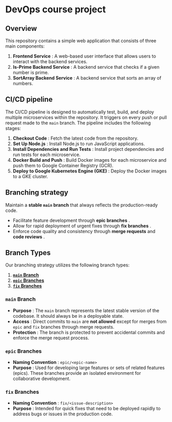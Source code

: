 # DevOps course project

## Overview

This repository contains a simple web application that consists of three main components:

1. **Frontend Service** : A web-based user interface that allows users to interact with the backend services.
2. **Is-Prime Backend Service** : A backend service that checks if a given number is prime.
3. **SortArray Backend Service** : A backend service that sorts an array of numbers.

## CI/CD pipeline

The CI/CD pipeline is designed to automatically test, build, and deploy multiple microservices within the repository. It triggers on every push or pull request made to the `main` branch. The pipeline includes the following stages:

1. **Checkout Code** : Fetch the latest code from the repository.
2. **Set Up Node.js** : Install Node.js to run JavaScript applications.
3. **Install Dependencies and Run Tests** : Install project dependencies and run tests for each microservice.
4. **Docker Build and Push** : Build Docker images for each microservice and push them to Google Container Registry (GCR).
5. **Deploy to Google Kubernetes Engine (GKE)** : Deploy the Docker images to a GKE cluster.

## Branching strategy

Maintain a **stable `main` branch** that always reflects the production-ready code.

- Facilitate feature development through **epic branches** .
- Allow for rapid deployment of urgent fixes through **fix branches** .
- Enforce code quality and consistency through **merge requests** and **code reviews** .

## Branch Types

Our branching strategy utilizes the following branch types:

1. [**`main` Branch**](#main-branch)
2. [**`epic` Branches**](#epic-branches)
3. [**`fix` Branches**](#fix-branches)

### `main` Branch

- **Purpose** : The `main` branch represents the latest stable version of the codebase. It should always be in a deployable state.
- **Access** : Direct commits to `main` are **not allowed** except for merges from `epic` and `fix` branches through merge requests.
- **Protection** : The branch is protected to prevent accidental commits and enforce the merge request process.

### `epic` Branches

- **Naming Convention** : `epic/<epic-name>`
- **Purpose** : Used for developing large features or sets of related features (epics). These branches provide an isolated environment for collaborative development.

### `fix` Branches

- **Naming Convention** : `fix/<issue-description>`
- **Purpose** : Intended for quick fixes that need to be deployed rapidly to address bugs or issues in the production code.
